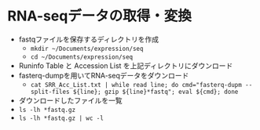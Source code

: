 # RNA-seqデータの取得・変換  
- fastqファイルを保存するディレクトリを作成  
  - ```mkdir ~/Documents/expression/seq```  
  - ```cd ~/Documents/expression/seq```  
- Runinfo Table と Accession List を上記ディレクトリにダウンロード  
- fasterq-dumpを用いてRNA-seqデータをダウンロード  
  - ```cat SRR_Acc_List.txt | while read line; do cmd="fasterq-dupm --split-files ${line}; gzip ${line}*fastq"; eval ${cmd}; done```  
- ダウンロードしたファイルを一覧  
 -  ```ls -lh *fastq.gz```  
 - ```ls -lh *fastq.gz | wc -l```  
